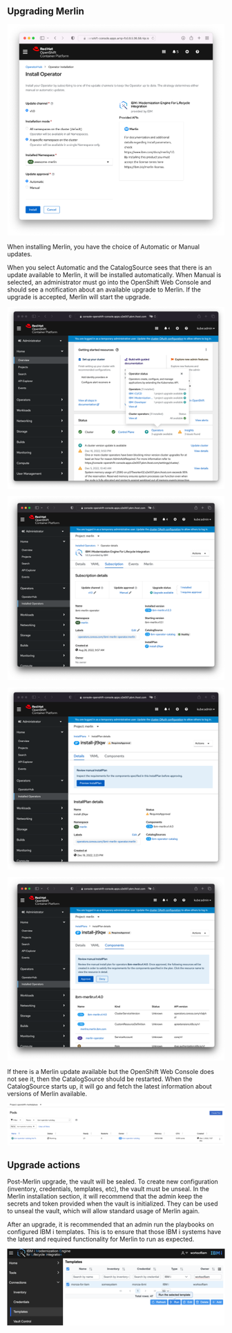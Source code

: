 
## Upgrading Merlin

![](../../images/osc/osc-8.png)

When installing Merlin, you have the choice of Automatic or Manual updates.

When you select Automatic and the CatalogSource sees that there is an update available to Merlin, it will be installed automatically. When Manual is selected, an administrator must go into the OpenShift Web Console and should see a notification about an available upgrade to Merlin. If the upgrade is accepted, Merlin will start the upgrade.

![](../../images/osc/manual_upgrade_1.png)

![](../../images/osc/manual_upgrade_2.png)

![](../../images/osc/manual_upgrade_3.png)

![](../../images/osc/manual_upgrade_4.png)

If there is a Merlin update available but the OpenShift Web Console does not see it, then the CatalogSource should be restarted. When the CatalogSource starts up, it will go and fetch the latest information about versions of Merlin available.

![](../../images/osc/catalog-view.png)

## Upgrade actions

Post-Merlin upgrade, the vault will be sealed. To create new configuration (inventory, credentials, templates, etc), the vault must be unseal. In the Merlin installation section, it will recommend that the admin keep the secrets and token provided when the vault is initialized. They can be used to unseal the vault, which will allow standard usage of Merlin again.

After an upgrade, it is recommended that an admin run the playbooks on configured IBM i templates. This is to ensure that those IBM i systems have the latest and required functionality for Merlin to run as expected.

![](../../images/home/home-6.png)